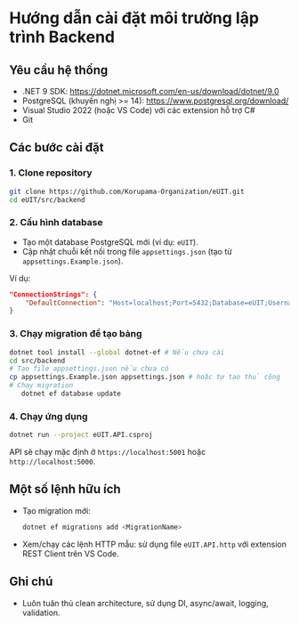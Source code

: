  

# Hướng dẫn cài đặt môi trường lập trình Backend

## Yêu cầu hệ thống
- .NET 9 SDK: https://dotnet.microsoft.com/en-us/download/dotnet/9.0
- PostgreSQL (khuyến nghị >= 14): https://www.postgresql.org/download/
- Visual Studio 2022 (hoặc VS Code) với các extension hỗ trợ C#
- Git
 
 ## Các bước cài đặt
 
 ### 1. Clone repository
 ```bash
 git clone https://github.com/Korupama-Organization/eUIT.git
 cd eUIT/src/backend
 ```
 
 ### 2. Cấu hình database
 - Tạo một database PostgreSQL mới (ví dụ: `eUIT`).
 - Cập nhật chuỗi kết nối trong file `appsettings.json` (tạo từ `appsettings.Example.json`).
 
 Ví dụ:
 ```json
 "ConnectionStrings": {
	 "DefaultConnection": "Host=localhost;Port=5432;Database=eUIT;Username=postgres;Password=yourpassword"
 }
 ```
 
 ### 3. Chạy migration để tạo bảng
 ```bash
 dotnet tool install --global dotnet-ef # Nếu chưa cài
 cd src/backend
 # Tạo file appsettings.json nếu chưa có
 cp appsettings.Example.json appsettings.json # hoặc tự tạo thủ công
 # Chạy migration
	dotnet ef database update
 ```
 
 ### 4. Chạy ứng dụng
 ```bash
 dotnet run --project eUIT.API.csproj
 ```
 
 API sẽ chạy mặc định ở `https://localhost:5001` hoặc `http://localhost:5000`.
 
 ## Một số lệnh hữu ích
 - Tạo migration mới:
	 ```bash
	 dotnet ef migrations add <MigrationName>
	 ```
 - Xem/chạy các lệnh HTTP mẫu: sử dụng file `eUIT.API.http` với extension REST Client trên VS Code.
 
 ## Ghi chú
 - Luôn tuân thủ clean architecture, sử dụng DI, async/await, logging, validation.
